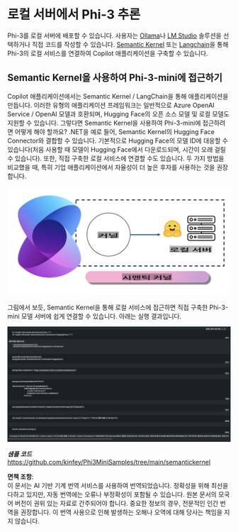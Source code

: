 # **로컬 서버에서 Phi-3 추론**

Phi-3를 로컬 서버에 배포할 수 있습니다. 사용자는 [Ollama](https://ollama.com)나 [LM Studio](https://llamaedge.com) 솔루션을 선택하거나 직접 코드를 작성할 수 있습니다. [Semantic Kernel](https://github.com/microsoft/semantic-kernel?WT.mc_id=aiml-138114-kinfeylo) 또는 [Langchain](https://www.langchain.com/)을 통해 Phi-3의 로컬 서비스를 연결하여 Copilot 애플리케이션을 구축할 수 있습니다.

## **Semantic Kernel을 사용하여 Phi-3-mini에 접근하기**

Copilot 애플리케이션에서는 Semantic Kernel / LangChain을 통해 애플리케이션을 만듭니다. 이러한 유형의 애플리케이션 프레임워크는 일반적으로 Azure OpenAI Service / OpenAI 모델과 호환되며, Hugging Face의 오픈 소스 모델 및 로컬 모델도 지원할 수 있습니다. 그렇다면 Semantic Kernel을 사용하여 Phi-3-mini에 접근하려면 어떻게 해야 할까요? .NET을 예로 들어, Semantic Kernel의 Hugging Face Connector와 결합할 수 있습니다. 기본적으로 Hugging Face의 모델 ID에 대응할 수 있습니다(처음 사용할 때 모델이 Hugging Face에서 다운로드되며, 시간이 오래 걸릴 수 있습니다). 또한, 직접 구축한 로컬 서비스에 연결할 수도 있습니다. 두 가지 방법을 비교했을 때, 특히 기업 애플리케이션에서 자율성이 더 높은 후자를 사용하는 것을 권장합니다.

![sk](../../../../../translated_images/sk.c244b32f4811c6f0938b9e95b0b2f4b28105bff6495bdc3b24cd42b3e3e89bb9.ko.png)

그림에서 보듯, Semantic Kernel을 통해 로컬 서비스에 접근하면 직접 구축한 Phi-3-mini 모델 서버에 쉽게 연결할 수 있습니다. 아래는 실행 결과입니다.

![skrun](../../../../../translated_images/skrun.fb7a635a22ae8b7919d6e15c0eb27262526ed69728c5a1d2773a97d4562657c7.ko.png)

***샘플 코드*** https://github.com/kinfey/Phi3MiniSamples/tree/main/semantickernel

**면책 조항**:  
이 문서는 AI 기반 기계 번역 서비스를 사용하여 번역되었습니다. 정확성을 위해 최선을 다하고 있지만, 자동 번역에는 오류나 부정확성이 포함될 수 있습니다. 원본 문서의 모국어 버전이 권위 있는 자료로 간주되어야 합니다. 중요한 정보의 경우, 전문적인 인간 번역을 권장합니다. 이 번역 사용으로 인해 발생하는 오해나 오역에 대해 당사는 책임을 지지 않습니다.